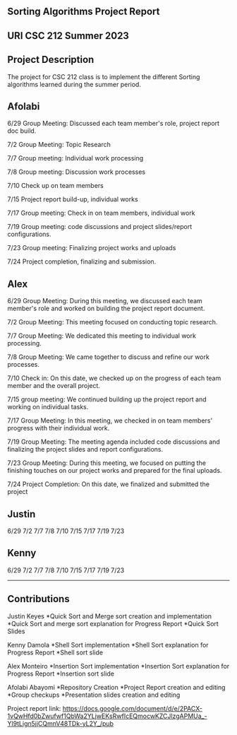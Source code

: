 Sorting Algorithms Project Report
--------
URI CSC 212 Summer 2023 
-----------


Project Description
-----------
The project for CSC 212 class is to implement the different Sorting algorithms learned during the summer period. 

Afolabi
--------
6/29 Group Meeting: Discussed each team member's role, project report doc build.

7/2  Group Meeting: Topic Research 

7/7  Group meeting: Individual work processing

7/8  Group meeting: Discussion work processes

7/10 Check up on team members

7/15  Project report build-up, individual works

7/17 Group meeting: Check in on team members, individual work

7/19 Group meeting: code discussions and project slides/report configurations.

7/23 Group meeting: Finalizing project works and uploads

7/24 Project completion, finalizing and submission.

Alex
------
6/29 Group Meeting:  During this meeting, we discussed each team member's role and worked on building the project report document.

7/2  Group Meeting: This meeting focused on conducting topic research.

7/7  Group Meeting: We dedicated this meeting to individual work processing.

7/8  Group Meeting: We came together to discuss and refine our work processes.

7/10 Check in: On this date, we checked up on the progress of each team member and the overall project.

7/15 group meeting: We continued building up the project report and working on individual tasks.

7/17 Group Meeting: In this meeting, we checked in on team members' progress with their individual work.

7/19 Group Meeting: The meeting agenda included code discussions and finalizing the project slides and report configurations.

7/23 Group Meeting: During this meeting, we focused on putting the finishing touches on our project works and prepared for the final uploads.

7/24 Project Completion: On this date, we finalized and submitted the project


Justin
------
6/29
7/2
7/7
7/8
7/10
7/15
7/17
7/19
7/23

Kenny
------
6/29
7/2
7/7
7/8
7/10
7/15
7/17
7/19
7/23


--------------------------------------------------------------------------

Contributions
-------------
Justin Keyes 
*Quick Sort and Merge sort creation and implementation
 *Quick Sort and merge sort explanation for Progress Report
 *Quick Sort Slides

Kenny Damola
 *Shell Sort implementation
 *Shell Sort explanation for Progress Report
 *Shell sort slide

Alex Monteiro 
 *Insertion Sort implementation
 *Insertion Sort explanation for Progress Report
 *Insertion sort slide

Afolabi Abayomi
 *Repository Creation
 *Project Report creation and editing
*Group checkups
 *Presentation slides creation and editing

Project report link: https://docs.google.com/document/d/e/2PACX-1vQwHfd0bZwufwf1QbWa2YLjwEKsRwfIcEQmocwKZCJlzgAPMUa_-Yl9tLign5jjCQmnV48TDk-yL2Y_/pub

